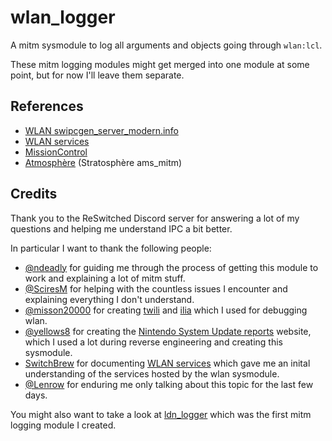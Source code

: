 # wlan_logger

A mitm sysmodule to log all arguments and objects going through `wlan:lcl`.

These mitm logging modules might get merged into one module at some point, but for now I'll leave them separate.

## References

- [WLAN swipcgen_server_modern.info](https://yls8.mtheall.com/ninupdates/sysupdatedl/autodl_sysupdates/2021-09-15_00-05-06-hac/0100000000000016/ALL/v872415452/swipcgen_server_modern.info)
- [WLAN services](https://switchbrew.org/wiki/WLAN_services)
- [MissionControl](https://github.com/ndeadly/MissionControl)
- [Atmosphère](https://github.com/Atmosphere-NX/Atmosphere) (Stratosphère ams_mitm)

## Credits

Thank you to the ReSwitched Discord server for answering a lot of my questions and helping me understand IPC a bit better.

In particular I want to thank the following people:

- [@ndeadly](https://github.com/ndeadly) for guiding me through the process of getting this module to work and explaining a lot of mitm stuff.
- [@SciresM](https://github.com/SciresM) for helping with the countless issues I encounter and explaining everything I don't understand.
- [@misson20000](https://github.com/misson20000) for creating [twili](https://github.com/misson20000/twili) and [ilia](https://github.com/misson20000/ilia) which I used for debugging wlan.
- [@yellows8](https://github.com/yellows8) for creating the [Nintendo System Update reports](https://yls8.mtheall.com/) website, which I used a lot during reverse engineering and creating this sysmodule.
- [SwitchBrew](https://switchbrew.org/wiki/Main_Page) for documenting [WLAN services](https://switchbrew.org/wiki/WLAN_services) which gave me an inital understanding of the services hosted by the wlan sysmodule.
- [@Lenrow](https://github.com/Lenrow) for enduring me only talking about this topic for the last few days.


You might also want to take a look at [ldn_logger](https://github.com/TSRBerry/ldn_logger) which was the first mitm logging module I created.
